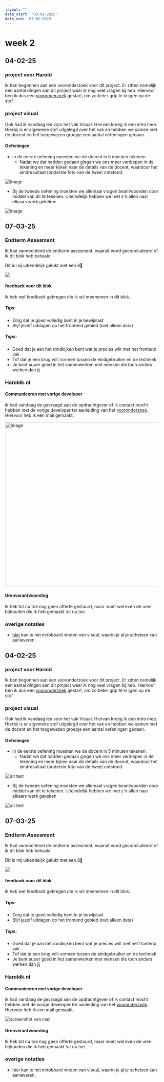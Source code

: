 ```yaml
---
layout: ""
date_start: '03-02-2025'
date_end: '07-02-2025'
---
```

# week 2 
## 04-02-25
### project voor Harold
Ik ben begonnen aan een vooronderzoek voor dit project. Er zitten namelijk een aantal dingen aan dit project waar ik nog veel vragen bij heb. Hiervoor ben ik dus een [vooronderzoek](../blog/Projecten/haroldk/Vooronderzoek.md) gestart, om zo beter grip te krijgen op de stof

### project visual
Ook had ik vandaag les voor het vak Visual. Hiervan kreeg ik een intro mee. Hierbij is er algemene stof uitgelegd over het vak en hebben we samen met de docent en het toegewezen groepje een aantal oefeningen gedaan. 

#### Oefeningen

* in de eerste oefening moesten we de docent in 5 minuten tekenen.
  * Nadat we dat hadden gedaan gingen we ons meer verdiepen in de tekening en meer kijken naar de details van de docent, waardoor het eindresultaat (onderste foto van de twee) ontstond. 

![Image](https://github.com/user-attachments/assets/84b2288e-a66c-46e6-b7a2-8a97ac3148f5)

* Bij de tweede oefening moesten we allemaal vragen beantwoorden door middel van dit te tekenen. Uiteindelijk hebben we met z'n allen naar elkaars werk gekeken

![Image](https://github.com/user-attachments/assets/200f09d7-6c47-49b5-ab3d-87d723d811e9)


## 07-03-25
### Endterm Assesment
Ik had vannochtend de endterm assesment, waaruit word geconcludeerd of ik dit blok heb behaald

Dit is mij uitiendelijk gelukt met een 8🥳

![](https://media1.giphy.com/media/v1.Y2lkPTc5MGI3NjExMnh5NWQ4Z3ZuZmhrN3hxczMxN2sybHNvbG84eGRtMXg5aGwzZno2cSZlcD12MV9pbnRlcm5hbF9naWZfYnlfaWQmY3Q9Zw/duNowzaVje6Di3hnOu/giphy.gif)

#### feedback voor dit blok
ik heb wel feedback gekregen die ik wil meenemen in dit blok. 

##### Tips:

* Zorg dat je goed volledig bent in je bewijslast
* Blijf jezelf uitdagen op het frontend gebied (niet alleen data)

##### Tops:
* Goed dat je aan het rondkijken bent wat je precies wilt met het frontend vak
* Tof dat je een brug wilt vormen tussen de eindgebruiker en de techniek
* Je bent super goed in het samenwerken met mensen die toch anders werken dan jij

### Haroldk.nl
#### Communiceren met vorige developer 
ik had vandaag de gevraagd aan de opdrachtgever of ik contact mocht hebben met de vorige developer ter aanleiding van het [vooronderzoek](../blog/Projecten/haroldk/Vooronderzoek.md). Hiervoor heb ik een mail gemaakt. 

<img width="540" alt="Image" src="https://github.com/user-attachments/assets/cda190b5-ae70-4fdb-b0cd-f52d81bc267e" />

#### Urenverantwoording
Ik heb tot nu toe nog geen offerte gestuurd, maar moet wel even de uren bijhouden die ik heb gemaakt tot nu toe. 

### overige notaties
* [hier](https://miro.com/app/board/uXjVLiAaH88=/?share_link_id=304764398318) kan je het miroboard vinden van visual, waarin je al je schetsen kan aanleveren. 
## 04-02-25
### project voor Harold
Ik ben begonnen aan een vooronderzoek voor dit project. Er zitten namelijk een aantal dingen aan dit project waar ik nog veel vragen bij heb. Hiervoor ben ik dus een [vooronderzoek](../blog/Projecten/haroldk/Vooronderzoek.md) gestart, om zo beter grip te krijgen op de stof

### project visual
Ook had ik vandaag les voor het vak Visual. Hiervan kreeg ik een intro mee. Hierbij is er algemene stof uitgelegd over het vak en hebben we samen met de docent en het toegewezen groepje een aantal oefeningen gedaan. 

#### Oefeningen

* in de eerste oefening moesten we de docent in 5 minuten tekenen.
  * Nadat we dat hadden gedaan gingen we ons meer verdiepen in de tekening en meer kijken naar de details van de docent, waardoor het eindresultaat (onderste foto van de twee) ontstond. 

![alt text](../assets/images/screenshots/IMG_5653.jpeg)


* Bij de tweede oefening moesten we allemaal vragen beantwoorden door middel van dit te tekenen. Uiteindelijk hebben we met z'n allen naar elkaars werk gekeken

![alt text](../assets/images/screenshots/IMG_5652.jpeg)

## 07-03-25
### Endterm Assesment
Ik had vannochtend de endterm assesment, waaruit word geconcludeerd of ik dit blok heb behaald

Dit is mij uitiendelijk gelukt met een 8🥳

![](https://media1.giphy.com/media/v1.Y2lkPTc5MGI3NjExMnh5NWQ4Z3ZuZmhrN3hxczMxN2sybHNvbG84eGRtMXg5aGwzZno2cSZlcD12MV9pbnRlcm5hbF9naWZfYnlfaWQmY3Q9Zw/duNowzaVje6Di3hnOu/giphy.gif)

#### feedback voor dit blok
ik heb wel feedback gekregen die ik wil meenemen in dit blok. 

##### Tips:

* Zorg dat je goed volledig bent in je bewijslast
* Blijf jezelf uitdagen op het frontend gebied (niet alleen data)

##### Tops:
* Goed dat je aan het rondkijken bent wat je precies wilt met het frontend vak
* Tof dat je een brug wilt vormen tussen de eindgebruiker en de techniek
* Je bent super goed in het samenwerken met mensen die toch anders werken dan jij

### Haroldk.nl
#### Communiceren met vorige developer 
ik had vandaag de gevraagd aan de opdrachtgever of ik contact mocht hebben met de vorige developer ter aanleiding van het [vooronderzoek](../blog/Projecten/haroldk/Vooronderzoek.md). Hiervoor heb ik een mail gemaakt. 

![screenshot van mail](../assets/images/screenshot-mail.png)

#### Urenverantwoording
Ik heb tot nu toe nog geen offerte gestuurd, maar moet wel even de uren bijhouden die ik heb gemaakt tot nu toe. 

### overige notaties
* [hier](https://miro.com/app/board/uXjVLiAaH88=/?share_link_id=304764398318) kan je het miroboard vinden van visual, waarin je al je schetsen kan aanleveren. 